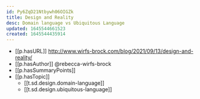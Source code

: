 ```yaml
---
id: Py6ZqD21Ntbywh06OIGZk
title: Design and Reality
desc: Domain language vs Ubiquitous Language
updated: 1645544661523
created: 1645544435914
---
```



- [[p.hasURL]] http://www.wirfs-brock.com/blog/2021/09/13/design-and-reality/
- [[p.hasAuthor]] @rebecca-wirfs-brock
- [[p.hasSummaryPoints]]
- [[p.hasTopic]]
  - [[t.sd.design.domain-language]]
  - [[t.sd.design.ubiquitous-language]]
